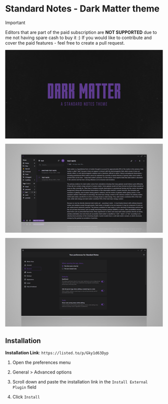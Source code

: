 # **Standard Notes - Dark Matter theme**
> [!IMPORTANT]
> Editors that are part of the paid subscription are **NOT SUPPORTED** due to me not having spare cash to buy it :)
> If you would like to contribute and cover the paid features - feel free to create a pull request.

![Preview](preview.png)

![Preview](preview-2.png)

![Preview](preview-3.png)

## Installation
**Installation Link**: `https://listed.to/p/Gky1d63Dyp`

1. Open the preferences menu

2. General > Advanced options

3. Scroll down and paste the installation link in the `Install External Plugin` field

4. Click `Install`
